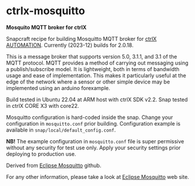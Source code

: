 # ctrlx-mosquitto
**Mosquito MQTT broker for ctrlX**

Snapcraft recipe for building Mosquitto MQTT broker for [ctrlX AUTOMATION](https://apps.boschrexroth.com/microsites/ctrlx-automation/en/). Currently (2023-12) builds for 2.0.18.

This is a message broker that supports version 5.0, 3.1.1, and 3.1 of the MQTT protocol. MQTT provides a method of carrying out messaging using a publish/subscribe model. It is lightweight, both in terms of bandwidth usage and ease of implementation. This makes it particularly useful at the edge of the network where a sensor or other simple device may be implemented using an arduino forexample.

Build tested in Ubuntu 22.04 at ARM host with ctrlX SDK v2.2. Snap tested in ctrlX CORE X3 with core22.

Mosquitto configuration is hard-coded inside the snap. Change your configuration in `mosquitto.conf` prior building. Configuration example is available in `snap/local/default_config.conf`.

**NB!** The example configuration in `mosquitto.conf` file is super permissive without any security for test use only. Apply your security settings prior deploying to production use.

Derived from [Eclipse Mosquitto](https://github.com/eclipse/mosquitto) github.

For any other information, please take a look at [Eclipse Mosquitto](https://mosquitto.org/) web site.
